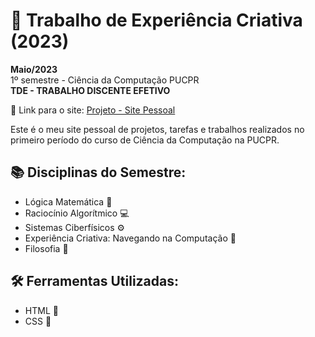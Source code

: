 # 📝 Trabalho de Experiência Criativa (2023)  
**Maio/2023**  
1º semestre - Ciência da Computação PUCPR  
**TDE - TRABALHO DISCENTE EFETIVO**

🔗 Link para o site: [Projeto - Site Pessoal](https://danielatamy.github.io/sitePessoal/Projeto.html)

Este é o meu site pessoal de projetos, tarefas e trabalhos realizados no primeiro período do curso de Ciência da Computação na PUCPR.

## 📚 Disciplinas do Semestre:
- Lógica Matemática 📐  
- Raciocínio Algorítmico 💻  
- Sistemas Ciberfísicos ⚙️  
- Experiência Criativa: Navegando na Computação 🚀  
- Filosofia 📜  

## 🛠️ Ferramentas Utilizadas:
- HTML 📝  
- CSS 🎨  
